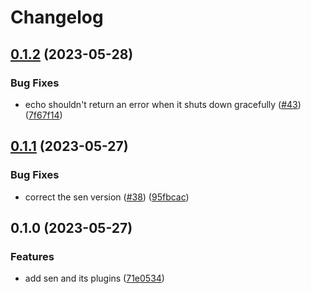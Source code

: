 # Changelog

## [0.1.2](https://github.com/bongnv/sen/compare/pkg/plugins/echo/v0.1.1...pkg/plugins/echo/v0.1.2) (2023-05-28)


### Bug Fixes

* echo shouldn't return an error when it shuts down gracefully ([#43](https://github.com/bongnv/sen/issues/43)) ([7f67f14](https://github.com/bongnv/sen/commit/7f67f14c2998880e743487ae856815e15a554774))

## [0.1.1](https://github.com/bongnv/sen/compare/pkg/plugins/echo/v0.1.0...pkg/plugins/echo/v0.1.1) (2023-05-27)


### Bug Fixes

* correct the sen version ([#38](https://github.com/bongnv/sen/issues/38)) ([95fbcac](https://github.com/bongnv/sen/commit/95fbcac1befc7504c638db5457a56a3d676e7ff4))

## 0.1.0 (2023-05-27)


### Features

* add sen and its plugins ([71e0534](https://github.com/bongnv/sen/commit/71e053405e97941a2e3b77881ccf79101e3e0a8d))
